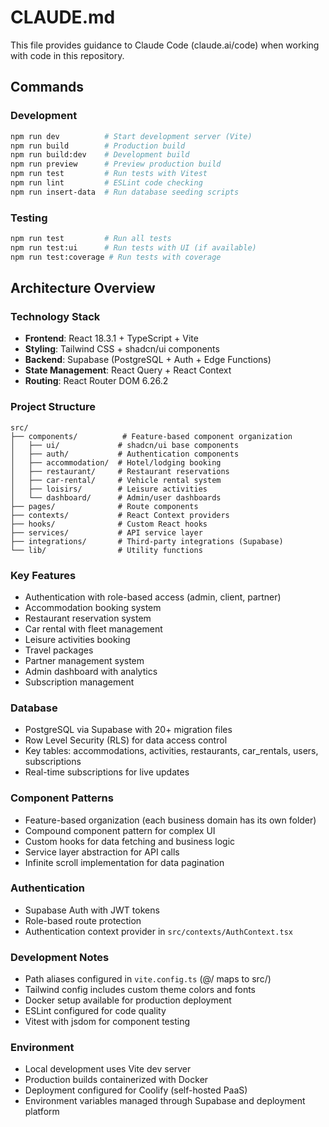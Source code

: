 # CLAUDE.md

This file provides guidance to Claude Code (claude.ai/code) when working with code in this repository.

## Commands

### Development
```bash
npm run dev          # Start development server (Vite)
npm run build        # Production build
npm run build:dev    # Development build
npm run preview      # Preview production build
npm run test         # Run tests with Vitest
npm run lint         # ESLint code checking
npm run insert-data  # Run database seeding scripts
```

### Testing
```bash
npm run test         # Run all tests
npm run test:ui      # Run tests with UI (if available)
npm run test:coverage # Run tests with coverage
```

## Architecture Overview

### Technology Stack
- **Frontend**: React 18.3.1 + TypeScript + Vite
- **Styling**: Tailwind CSS + shadcn/ui components
- **Backend**: Supabase (PostgreSQL + Auth + Edge Functions)
- **State Management**: React Query + React Context
- **Routing**: React Router DOM 6.26.2

### Project Structure
```
src/
├── components/          # Feature-based component organization
│   ├── ui/             # shadcn/ui base components
│   ├── auth/           # Authentication components
│   ├── accommodation/  # Hotel/lodging booking
│   ├── restaurant/     # Restaurant reservations
│   ├── car-rental/     # Vehicle rental system
│   ├── loisirs/        # Leisure activities
│   └── dashboard/      # Admin/user dashboards
├── pages/              # Route components
├── contexts/           # React Context providers
├── hooks/              # Custom React hooks
├── services/           # API service layer
├── integrations/       # Third-party integrations (Supabase)
└── lib/                # Utility functions
```

### Key Features
- Authentication with role-based access (admin, client, partner)
- Accommodation booking system
- Restaurant reservation system
- Car rental with fleet management
- Leisure activities booking
- Travel packages
- Partner management system
- Admin dashboard with analytics
- Subscription management

### Database
- PostgreSQL via Supabase with 20+ migration files
- Row Level Security (RLS) for data access control
- Key tables: accommodations, activities, restaurants, car_rentals, users, subscriptions
- Real-time subscriptions for live updates

### Component Patterns
- Feature-based organization (each business domain has its own folder)
- Compound component pattern for complex UI
- Custom hooks for data fetching and business logic
- Service layer abstraction for API calls
- Infinite scroll implementation for data pagination

### Authentication
- Supabase Auth with JWT tokens
- Role-based route protection
- Authentication context provider in `src/contexts/AuthContext.tsx`

### Development Notes
- Path aliases configured in `vite.config.ts` (@/ maps to src/)
- Tailwind config includes custom theme colors and fonts
- Docker setup available for production deployment
- ESLint configured for code quality
- Vitest with jsdom for component testing

### Environment
- Local development uses Vite dev server
- Production builds containerized with Docker
- Deployment configured for Coolify (self-hosted PaaS)
- Environment variables managed through Supabase and deployment platform